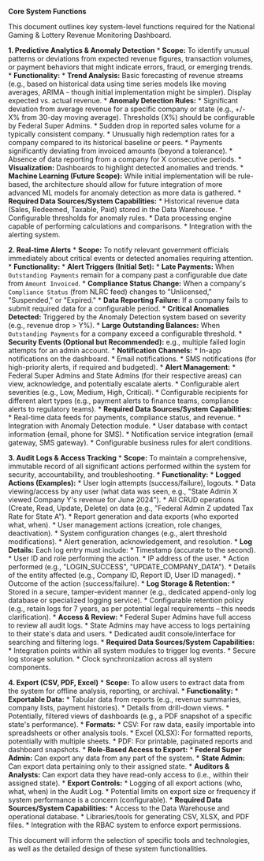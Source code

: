 **Core System Functions**

This document outlines key system-level functions required for the National Gaming & Lottery Revenue Monitoring Dashboard.

**1. Predictive Analytics & Anomaly Detection**
    *   **Scope:** To identify unusual patterns or deviations from expected revenue figures, transaction volumes, or payment behaviors that might indicate errors, fraud, or emerging trends.
    *   **Functionality:**
        *   **Trend Analysis:** Basic forecasting of revenue streams (e.g., based on historical data using time series models like moving averages, ARIMA - though initial implementation might be simpler). Display expected vs. actual revenue.
        *   **Anomaly Detection Rules:**
            *   Significant deviation from average revenue for a specific company or state (e.g., +/- X% from 30-day moving average). Thresholds (X%) should be configurable by Federal Super Admins.
            *   Sudden drop in reported sales volume for a typically consistent company.
            *   Unusually high redemption rates for a company compared to its historical baseline or peers.
            *   Payments significantly deviating from invoiced amounts (beyond a tolerance).
            *   Absence of data reporting from a company for X consecutive periods.
        *   **Visualization:** Dashboards to highlight detected anomalies and trends.
        *   **Machine Learning (Future Scope):** While initial implementation will be rule-based, the architecture should allow for future integration of more advanced ML models for anomaly detection as more data is gathered.
    *   **Required Data Sources/System Capabilities:**
        *   Historical revenue data (Sales, Redeemed, Taxable, Paid) stored in the Data Warehouse.
        *   Configurable thresholds for anomaly rules.
        *   Data processing engine capable of performing calculations and comparisons.
        *   Integration with the alerting system.

**2. Real-time Alerts**
    *   **Scope:** To notify relevant government officials immediately about critical events or detected anomalies requiring attention.
    *   **Functionality:**
        *   **Alert Triggers (Initial Set):**
            *   **Late Payments:** When `Outstanding Payments` remain for a company past a configurable due date from `Amount Invoiced`.
            *   **Compliance Status Change:** When a company's `Compliance Status` (from NLRC feed) changes to "Unlicensed," "Suspended," or "Expired."
            *   **Data Reporting Failure:** If a company fails to submit required data for a configurable period.
            *   **Critical Anomalies Detected:** Triggered by the Anomaly Detection system based on severity (e.g., revenue drop > Y%).
            *   **Large Outstanding Balances:** When `Outstanding Payments` for a company exceed a configurable threshold.
            *   **Security Events (Optional but Recommended):** e.g., multiple failed login attempts for an admin account.
        *   **Notification Channels:**
            *   In-app notifications on the dashboard.
            *   Email notifications.
            *   SMS notifications (for high-priority alerts, if required and budgeted).
        *   **Alert Management:**
            *   Federal Super Admins and State Admins (for their respective areas) can view, acknowledge, and potentially escalate alerts.
            *   Configurable alert severities (e.g., Low, Medium, High, Critical).
            *   Configurable recipients for different alert types (e.g., payment alerts to finance teams, compliance alerts to regulatory teams).
    *   **Required Data Sources/System Capabilities:**
        *   Real-time data feeds for payments, compliance status, and revenue.
        *   Integration with Anomaly Detection module.
        *   User database with contact information (email, phone for SMS).
        *   Notification service integration (email gateway, SMS gateway).
        *   Configurable business rules for alert conditions.

**3. Audit Logs & Access Tracking**
    *   **Scope:** To maintain a comprehensive, immutable record of all significant actions performed within the system for security, accountability, and troubleshooting.
    *   **Functionality:**
        *   **Logged Actions (Examples):**
            *   User login attempts (success/failure), logouts.
            *   Data viewing/access by any user (what data was seen, e.g., "State Admin X viewed Company Y's revenue for June 2024").
            *   All CRUD operations (Create, Read, Update, Delete) on data (e.g., "Federal Admin Z updated Tax Rate for State A").
            *   Report generation and data exports (who exported what, when).
            *   User management actions (creation, role changes, deactivation).
            *   System configuration changes (e.g., alert threshold modifications).
            *   Alert generation, acknowledgement, and resolution.
        *   **Log Details:** Each log entry must include:
            *   Timestamp (accurate to the second).
            *   User ID and role performing the action.
            *   IP address of the user.
            *   Action performed (e.g., "LOGIN_SUCCESS", "UPDATE_COMPANY_DATA").
            *   Details of the entity affected (e.g., Company ID, Report ID, User ID managed).
            *   Outcome of the action (success/failure).
        *   **Log Storage & Retention:**
            *   Stored in a secure, tamper-evident manner (e.g., dedicated append-only log database or specialized logging service).
            *   Configurable retention policy (e.g., retain logs for 7 years, as per potential legal requirements – this needs clarification).
        *   **Access & Review:**
            *   Federal Super Admins have full access to review all audit logs.
            *   State Admins may have access to logs pertaining to their state's data and users.
            *   Dedicated audit console/interface for searching and filtering logs.
    *   **Required Data Sources/System Capabilities:**
        *   Integration points within all system modules to trigger log events.
        *   Secure log storage solution.
        *   Clock synchronization across all system components.

**4. Export (CSV, PDF, Excel)**
    *   **Scope:** To allow users to extract data from the system for offline analysis, reporting, or archival.
    *   **Functionality:**
        *   **Exportable Data:**
            *   Tabular data from reports (e.g., revenue summaries, company lists, payment histories).
            *   Details from drill-down views.
            *   Potentially, filtered views of dashboards (e.g., a PDF snapshot of a specific state's performance).
        *   **Formats:**
            *   CSV: For raw data, easily importable into spreadsheets or other analysis tools.
            *   Excel (XLSX): For formatted reports, potentially with multiple sheets.
            *   PDF: For printable, paginated reports and dashboard snapshots.
        *   **Role-Based Access to Export:**
            *   **Federal Super Admin:** Can export any data from any part of the system.
            *   **State Admin:** Can export data pertaining only to their assigned state.
            *   **Auditors & Analysts:** Can export data they have read-only access to (i.e., within their assigned state).
        *   **Export Controls:**
            *   Logging of all export actions (who, what, when) in the Audit Log.
            *   Potential limits on export size or frequency if system performance is a concern (configurable).
    *   **Required Data Sources/System Capabilities:**
        *   Access to the Data Warehouse and operational database.
        *   Libraries/tools for generating CSV, XLSX, and PDF files.
        *   Integration with the RBAC system to enforce export permissions.

This document will inform the selection of specific tools and technologies, as well as the detailed design of these system functionalities.
